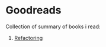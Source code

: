 # Goodreads

Collection of summary of books i read:

1. [Refactoring](https://github.com/singhkshitij/goodreads/tree/main/Refactoring)
